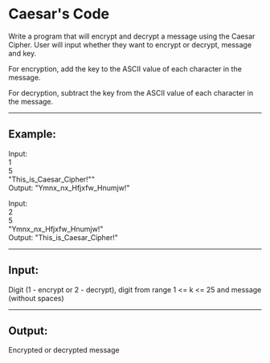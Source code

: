 # Caesar's Code

Write a program that will encrypt and decrypt a message using the Caesar Cipher. User will input whether they want to encrypt or decrypt, message and key.

For encryption, add the key to the ASCII value of each character in the message.

For decryption, subtract the key from the ASCII value of each character in the message.

-----

## Example: 
Input:\
1\
5\
"This_is_Caesar_Cipher!""\
Output: "Ymnx_nx_Hfjxfw_Hnumjw!"

Input:\
2\
5\
"Ymnx_nx_Hfjxfw_Hnumjw!"\
Output: "This_is_Caesar_Cipher!"

-----

## Input:
Digit (1 - encrypt or 2 - decrypt), digit from range 1 <= k <= 25 and message (without spaces)

-----

## Output:
Encrypted or decrypted message